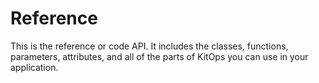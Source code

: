 # Reference

This is the reference or code API.  It includes the classes, functions,
parameters, attributes, and all of the parts of KitOps you can use in your
application.

